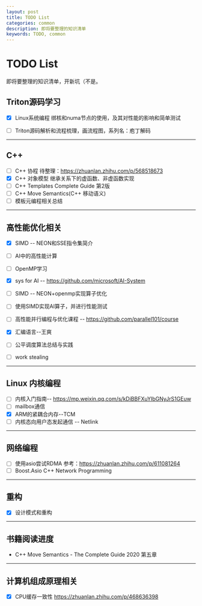 ```yaml
---
layout: post
title: TODO List
categories: common
description: 即将要整理的知识清单
keywords: TODO, common
---
```

# TODO List

即将要整理的知识清单，开新坑（不是。

## Triton源码学习

- [x] Linux系统编程 绑核和numa节点的使用，及其对性能的影响和简单测试
- [ ] Triton源码解析和流程梳理，画流程图，系列名：庖丁解码


------------

## C++

- [ ] C++ 协程  待整理：https://zhuanlan.zhihu.com/p/568518673
- [x] C++ 对象模型 继承关系下的虚函数、非虚函数实现
- [ ] C++ Templates Complete Guide 第2版
- [ ] C++ Move Semantics(C++ 移动语义)
- [ ] 模板元编程相关总结

------------

## 高性能优化相关

- [x] SIMD -- NEON和SSE指令集简介
- [ ] AI中的高性能计算
- [ ] OpenMP学习
- [x] sys for AI -- https://github.com/microsoft/AI-System
- [ ] SIMD -- NEON+openmp实现算子优化
- [ ] 使用SIMD实现AI算子，并进行性能测试
- [ ] 高性能并行编程与优化课程 -- https://github.com/parallel101/course
- [x] 汇编语言--王爽
- [ ] 公平调度算法总结与实践
- [ ] work stealing


-----------
## Linux 内核编程

- [ ] 内核入门指南-- https://mp.weixin.qq.com/s/kDiBBFXuYIbGNyJrS1GEuw
- [ ] mailbox通信
- [x] ARM的紧耦合内存--TCM
- [ ] 内核态向用户态发起通信 -- Netlink

-----------
## 网络编程

- [ ] 使用asio尝试RDMA 参考：https://zhuanlan.zhihu.com/p/611081264
- [ ] Boost.Asio C++ Network Programming

-----------

## 重构

- [x] 设计模式和重构 

-----------

## 书籍阅读进度
- C++ Move Semantics - The Complete Guide 2020 第五章

-----------
## 计算机组成原理相关
- [x] CPU缓存一致性 https://zhuanlan.zhihu.com/p/468636398